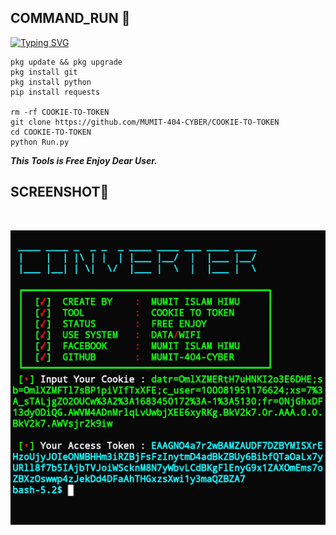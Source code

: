 <h2>COMMAND_RUN 🔻 </h2>

[![Typing SVG](https://readme-typing-svg.demolab.com?font=Fira+Code&pause=1000&color=FF2C10&background=31FF9400&width=435&lines=Convert+Your+Cookie+To+Access+Token%F0%9F%A4%9F)](https://git.io/typing-svg)

```
pkg update && pkg upgrade
pkg install git
pkg install python
pip install requests

rm -rf COOKIE-TO-TOKEN
git clone https://github.com/MUMIT-404-CYBER/COOKIE-TO-TOKEN
cd COOKIE-TO-TOKEN
python Run.py
```

___This Tools is Free Enjoy Dear User.___</br>

## __SCREENSHOT__🔻
<br>
<p align="center">
<img src="__scr__/Cnv.jpg"/>
</p>
